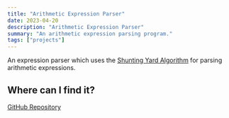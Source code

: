 ```yaml
---
title: "Arithmetic Expression Parser"
date: 2023-04-20
description: "Arithmetic Expression Parser"
summary: "An arithmetic expression parsing program."
tags: ["projects"]
---
```


An expression parser which uses the [Shunting Yard Algorithm](https://en.wikipedia.org/wiki/Shunting_yard_algorithm) for parsing arithmetic expressions.

## Where can I find it?
[GitHub Repository](https://github.com/Oyekunle-Mark/shunting_parser)
